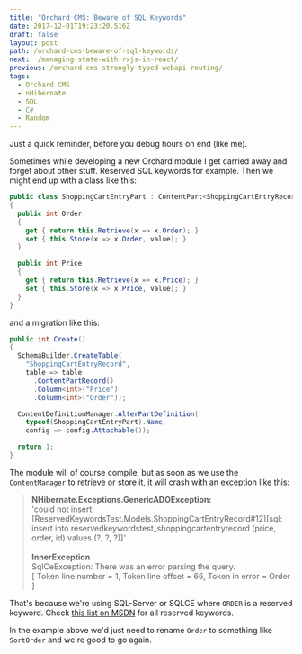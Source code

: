 ```yaml
---
title: "Orchard CMS: Beware of SQL Keywords"
date: 2017-12-01T19:23:20.516Z
draft: false
layout: post
path: /orchard-cms-beware-of-sql-keywords/
next:  /managing-state-with-rxjs-in-react/
previous: /orchard-cms-strongly-typed-webapi-routing/
tags:
  - Orchard CMS
  - nHibernate
  - SQL
  - C#
  - Random
---
```


Just a quick reminder, before you debug hours on end (like me).

<div class="fold"></div>

Sometimes while developing a new Orchard module I get carried away and forget about other stuff.
Reserved SQL keywords for example. Then we might end up with a class like this:

```csharp
public class ShoppingCartEntryPart : ContentPart<ShoppingCartEntryRecord>
{
  public int Order
  {
    get { return this.Retrieve(x => x.Order); }
    set { this.Store(x => x.Order, value); }
  }

  public int Price
  {
    get { return this.Retrieve(x => x.Price); }
    set { this.Store(x => x.Price, value); }
  }
}
```

and a migration like this:

```csharp
public int Create()
{
  SchemaBuilder.CreateTable(
    "ShoppingCartEntryRecord",
    table => table
      .ContentPartRecord()
      .Column<int>("Price")
      .Column<int>("Order"));

  ContentDefinitionManager.AlterPartDefinition(
    typeof(ShoppingCartEntryPart).Name,
    config => config.Attachable());

  return 1;
}
```

The module will of course compile, but as soon as we use the `ContentManager` to retrieve or store it, it will crash with an exception like this:

> **NHibernate.Exceptions.GenericADOException:**<br/>
> 'could not insert: \[ReservedKeywordsTest.Models.ShoppingCartEntryRecord#12\][sql: insert into reservedkeywordstest_shoppingcartentryrecord (price, order, id) values (?, ?, ?)]'<br/><br/>
 > **InnerException**<br/>
> SqlCeException: There was an error parsing the query.<br/>
 > [ Token line number = 1, Token line offset = 66, Token in error = Order ]

That's because we're using SQL-Server or SQLCE where `ORDER` is a reserved keyword.
Check [this list on MSDN](https://docs.microsoft.com/en-us/sql/t-sql/language-elements/reserved-keywords-transact-sql) for all reserved keywords.

In the example above we'd just need to rename `Order` to something like `SortOrder` and we're good to go again.
